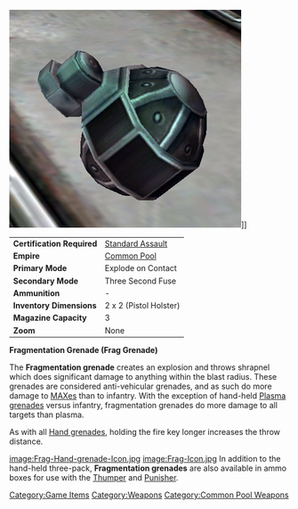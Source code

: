 ![](/images/Frag_Hand_grenade.jpg "fig:Frag_Hand_grenade.jpg")\]\]

|                            |                                                  |
| -------------------------- | ------------------------------------------------ |
| **Certification Required** | [Standard Assault](/Standard_Assault "wikilink") |
| **Empire**                 | [Common Pool](/Common_Pool "wikilink")           |
| **Primary Mode**           | Explode on Contact                               |
| **Secondary Mode**         | Three Second Fuse                                |
| **Ammunition**             | \-                                               |
| **Inventory Dimensions**   | 2 x 2 (Pistol Holster)                           |
| **Magazine Capacity**      | 3                                                |
| **Zoom**                   | None                                             |

**Fragmentation Grenade (Frag Grenade)**

The **Fragmentation grenade** creates an explosion and throws shrapnel
which does significant damage to anything within the blast radius. These
grenades are considered anti-vehicular grenades, and as such do more
damage to [MAXes](/MAX "wikilink") than to infantry. With the exception
of hand-held [Plasma grenades](/Plasma_grenade "wikilink") versus
infantry, fragmentation grenades do more damage to all targets than
plasma.

As with all [Hand grenades](/Hand_grenade "wikilink"), holding the fire
key longer increases the throw distance.

[image:Frag-Hand-grenade-Icon.jpg](/image:Frag-Hand-grenade-Icon.jpg "wikilink")
[image:Frag-Icon.jpg](/image:Frag-Icon.jpg "wikilink") In addition to the
hand-held three-pack, **Fragmentation grenades** are also available in
ammo boxes for use with the [Thumper](/Thumper "wikilink") and
[Punisher](/Punisher "wikilink").

[Category:Game Items](/Category:Game_Items "wikilink")
[Category:Weapons](/Category:Weapons "wikilink") [Category:Common Pool
Weapons](/Category:Common_Pool_Weapons "wikilink")
